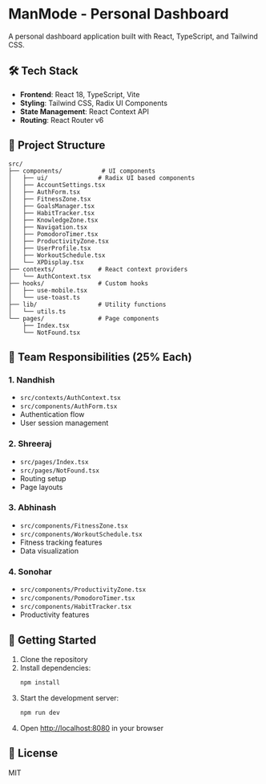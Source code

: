 # ManMode - Personal Dashboard

A personal dashboard application built with React, TypeScript, and Tailwind CSS.

## 🛠️ Tech Stack

- **Frontend**: React 18, TypeScript, Vite
- **Styling**: Tailwind CSS, Radix UI Components
- **State Management**: React Context API
- **Routing**: React Router v6

## 📁 Project Structure

```
src/
├── components/           # UI components
│   ├── ui/              # Radix UI based components
│   ├── AccountSettings.tsx
│   ├── AuthForm.tsx
│   ├── FitnessZone.tsx
│   ├── GoalsManager.tsx
│   ├── HabitTracker.tsx
│   ├── KnowledgeZone.tsx
│   ├── Navigation.tsx
│   ├── PomodoroTimer.tsx
│   ├── ProductivityZone.tsx
│   ├── UserProfile.tsx
│   ├── WorkoutSchedule.tsx
│   └── XPDisplay.tsx
├── contexts/            # React context providers
│   └── AuthContext.tsx
├── hooks/               # Custom hooks
│   ├── use-mobile.tsx
│   └── use-toast.ts
├── lib/                 # Utility functions
│   └── utils.ts
└── pages/               # Page components
    ├── Index.tsx
    └── NotFound.tsx
```

## 👥 Team Responsibilities (25% Each)

### 1. Nandhish
- `src/contexts/AuthContext.tsx`
- `src/components/AuthForm.tsx`
- Authentication flow
- User session management

### 2. Shreeraj
- `src/pages/Index.tsx`
- `src/pages/NotFound.tsx`
- Routing setup
- Page layouts

### 3. Abhinash
- `src/components/FitnessZone.tsx`
- `src/components/WorkoutSchedule.tsx`
- Fitness tracking features
- Data visualization

### 4. Sonohar
- `src/components/ProductivityZone.tsx`
- `src/components/PomodoroTimer.tsx`
- `src/components/HabitTracker.tsx`
- Productivity features

## 🚀 Getting Started

1. Clone the repository
2. Install dependencies:
   ```bash
   npm install
   ```
3. Start the development server:
   ```bash
   npm run dev
   ```
4. Open [http://localhost:8080](http://localhost:8080) in your browser

## 📝 License

MIT
